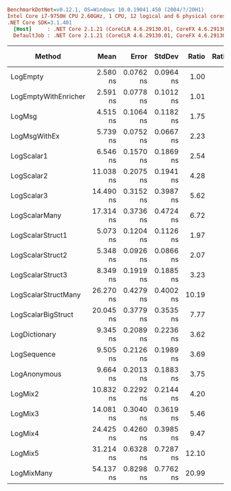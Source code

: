 ``` ini

BenchmarkDotNet=v0.12.1, OS=Windows 10.0.19041.450 (2004/?/20H1)
Intel Core i7-9750H CPU 2.60GHz, 1 CPU, 12 logical and 6 physical cores
.NET Core SDK=3.1.401
  [Host]     : .NET Core 2.1.21 (CoreCLR 4.6.29130.01, CoreFX 4.6.29130.02), X64 RyuJIT
  DefaultJob : .NET Core 2.1.21 (CoreCLR 4.6.29130.01, CoreFX 4.6.29130.02), X64 RyuJIT


```
|               Method |      Mean |     Error |    StdDev | Ratio | RatioSD |  Gen 0 | Gen 1 | Gen 2 | Allocated |
|--------------------- |----------:|----------:|----------:|------:|--------:|-------:|------:|------:|----------:|
|             LogEmpty |  2.580 ns | 0.0762 ns | 0.0964 ns |  1.00 |    0.00 |      - |     - |     - |         - |
| LogEmptyWithEnricher |  2.591 ns | 0.0778 ns | 0.1012 ns |  1.01 |    0.04 |      - |     - |     - |         - |
|               LogMsg |  4.515 ns | 0.1064 ns | 0.1182 ns |  1.75 |    0.08 |      - |     - |     - |         - |
|         LogMsgWithEx |  5.739 ns | 0.0752 ns | 0.0667 ns |  2.23 |    0.09 |      - |     - |     - |         - |
|           LogScalar1 |  6.546 ns | 0.1570 ns | 0.1869 ns |  2.54 |    0.11 |      - |     - |     - |         - |
|           LogScalar2 | 11.038 ns | 0.2075 ns | 0.1941 ns |  4.28 |    0.19 |      - |     - |     - |         - |
|           LogScalar3 | 14.490 ns | 0.3152 ns | 0.3987 ns |  5.62 |    0.25 |      - |     - |     - |         - |
|        LogScalarMany | 17.314 ns | 0.3736 ns | 0.4724 ns |  6.72 |    0.29 | 0.0089 |     - |     - |      56 B |
|     LogScalarStruct1 |  5.073 ns | 0.1204 ns | 0.1126 ns |  1.97 |    0.09 |      - |     - |     - |         - |
|     LogScalarStruct2 |  5.348 ns | 0.0926 ns | 0.0866 ns |  2.07 |    0.09 |      - |     - |     - |         - |
|     LogScalarStruct3 |  8.349 ns | 0.1919 ns | 0.1885 ns |  3.23 |    0.11 |      - |     - |     - |         - |
|  LogScalarStructMany | 26.270 ns | 0.4279 ns | 0.4002 ns | 10.19 |    0.43 | 0.0241 |     - |     - |     152 B |
|   LogScalarBigStruct | 20.045 ns | 0.3779 ns | 0.3535 ns |  7.77 |    0.20 |      - |     - |     - |         - |
|        LogDictionary |  9.345 ns | 0.2089 ns | 0.2236 ns |  3.62 |    0.21 | 0.0051 |     - |     - |      32 B |
|          LogSequence |  9.505 ns | 0.2126 ns | 0.1989 ns |  3.69 |    0.15 | 0.0051 |     - |     - |      32 B |
|         LogAnonymous |  9.664 ns | 0.2013 ns | 0.1883 ns |  3.75 |    0.11 | 0.0051 |     - |     - |      32 B |
|              LogMix2 | 10.832 ns | 0.2292 ns | 0.2144 ns |  4.20 |    0.18 |      - |     - |     - |         - |
|              LogMix3 | 14.081 ns | 0.3040 ns | 0.3619 ns |  5.46 |    0.24 |      - |     - |     - |         - |
|              LogMix4 | 24.425 ns | 0.4260 ns | 0.3985 ns |  9.47 |    0.41 | 0.0216 |     - |     - |     136 B |
|              LogMix5 | 31.214 ns | 0.6328 ns | 0.7287 ns | 12.10 |    0.50 | 0.0266 |     - |     - |     168 B |
|           LogMixMany | 54.137 ns | 0.8298 ns | 0.7762 ns | 20.99 |    0.87 | 0.0445 |     - |     - |     280 B |
